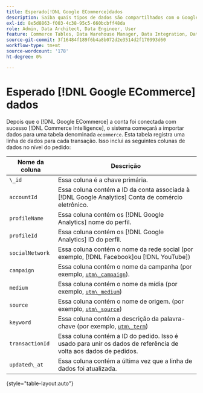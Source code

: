 ```yaml
---
title: Esperado[!DNL Google ECommerce]dados
description: Saiba quais tipos de dados são compartilhados com o Google ECommerce.
exl-id: 8e5d8863-f003-4c38-95c5-660bcbff48da
role: Admin, Data Architect, Data Engineer, User
feature: Commerce Tables, Data Warehouse Manager, Data Integration, Data Import/Export
source-git-commit: 3f16484f189f6b4a8b072d2e3514d2f170993d60
workflow-type: tm+mt
source-wordcount: '178'
ht-degree: 0%

---
```


# Esperado [!DNL Google ECommerce] dados

Depois que o [!DNL Google ECommerce] a conta foi conectada com sucesso [!DNL Commerce Intelligence], o sistema começará a importar dados para uma tabela denominada `ecommerce`. Esta tabela registra uma linha de dados para cada transação. Isso inclui as seguintes colunas de dados no nível do pedido:

| Nome da coluna | Descrição |
|-----|-----|
| `\_id` | Essa coluna é a chave primária. |
| `accountId` | Essa coluna contém a ID da conta associada à [!DNL Google Analytics] Conta de comércio eletrônico. |
| `profileName` | Essa coluna contém os [!DNL Google Analytics] nome do perfil. |
| `profileId` | Essa coluna contém os [!DNL Google Analytics] ID do perfil. |
| `socialNetwork` | Essa coluna contém o nome da rede social (por exemplo, [!DNL Facebook]ou [!DNL YouTube]) |
| `campaign` | Essa coluna contém o nome da campanha (por exemplo, [`utm\_campaign`](https://support.google.com/analytics/answer/1033867?hl=en)). |
| `medium` | Essa coluna contém o nome da mídia (por exemplo, [`utm\_medium`](https://support.google.com/analytics/answer/1033867?hl=en)) |
| `source` | Essa coluna contém o nome de origem. (por exemplo, [`utm\_source`](https://support.google.com/analytics/answer/1033867?hl=en)) |
| `keyword` | Essa coluna contém a descrição da palavra-chave (por exemplo, [`utm\_term`](https://support.google.com/analytics/answer/1033867?hl=en)) |
| `transactionId` | Essa coluna contém a ID do pedido. Isso é usado para unir os dados de referência de volta aos dados de pedidos. |
| `updated\_at` | Essa coluna contém a última vez que a linha de dados foi atualizada. |

{style="table-layout:auto"}
